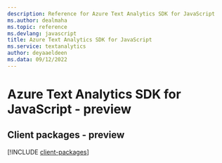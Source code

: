 ```yaml
---
description: Reference for Azure Text Analytics SDK for JavaScript
ms.author: dealmaha
ms.topic: reference
ms.devlang: javascript
title: Azure Text Analytics SDK for JavaScript
ms.service: textanalytics
author: deyaaeldeen
ms.data: 09/12/2022
---
```

# Azure Text Analytics SDK for JavaScript - preview

## Client packages - preview
[!INCLUDE [client-packages](text-analytics-client-index.md)]